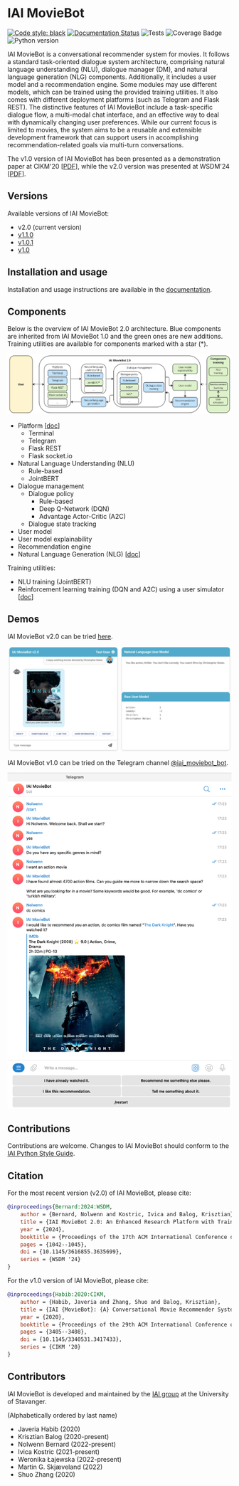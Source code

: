 # IAI MovieBot

[![Code style: black](https://img.shields.io/badge/code%20style-black-000000.svg)](https://github.com/psf/black)
[![Documentation Status](https://readthedocs.org/projects/iai-moviebot/badge/?version=latest)](https://iai-moviebot.readthedocs.io/en/latest/?badge=latest)
![Tests](https://img.shields.io/github/actions/workflow/status/iai-group/moviebot/merge.yaml?label=Tests&branch=main)
![Coverage Badge](https://img.shields.io/endpoint?url=https://gist.githubusercontent.com/IKostric/4f783c1a3358dbd1e01d44f9656676a0/raw/coverage.MovieBot.main.json)
![Python version](https://img.shields.io/badge/python-3.9-blue)

IAI MovieBot is a conversational recommender system for movies. It follows a standard task-oriented dialogue system architecture, comprising natural language understanding (NLU), dialogue manager (DM), and natural language generation (NLG) components. Additionally, it includes a user model and a recommendation engine. Some modules may use different models, which can be trained using the provided training utilities. It also comes with different deployment platforms (such as Telegram and Flask REST).
The distinctive features of IAI MovieBot include a task-specific dialogue flow, a multi-modal chat interface, and an effective way to deal with dynamically changing user preferences. While our current focus is limited to movies, the system aims to be a reusable and extensible development framework that can support users in accomplishing recommendation-related goals via multi-turn conversations.

The v1.0 version of IAI MovieBot has been presented as a demonstration paper at CIKM'20 [[PDF](https://arxiv.org/pdf/2009.03668.pdf)], while the v2.0 version was presented at WSDM'24 [[PDF](https://arxiv.org/pdf/2403.00520.pdf)].

## Versions

Available versions of IAI MovieBot:

  * v2.0 (current version)
  * [v1.1.0](https://github.com/iai-group/MovieBot/releases/tag/v1.1.0)
  * [v1.0.1](https://github.com/iai-group/MovieBot/releases/tag/v1.0.1)
  * [v1.0](https://github.com/iai-group/MovieBot/releases/tag/v1.0.0)

## Installation and usage

Installation and usage instructions are available in the [documentation](https://iai-moviebot.readthedocs.io/).

## Components

Below is the overview of IAI MovieBot 2.0 architecture. Blue components are inherited from IAI MovieBot 1.0 and the green ones are new additions. Training utilities are available for components marked with a star (*).

![MovieBot v2 architecture](docs/source/_static/Blueprint_MovieBot_v2.png)

<!-- TODO: Add link to related documentation pages -->

  * Platform [[doc](https://iai-moviebot.readthedocs.io/en/latest/usage.html)]
    - Terminal
    - Telegram
    - Flask REST
    - Flask socket.io
  * Natural Language Understanding (NLU)
    - Rule-based
    - JointBERT
  * Dialogue management
    - Dialogue policy
      + Rule-based
      + Deep Q-Network (DQN)
      + Advantage Actor-Critic (A2C)
    - Dialogue state tracking
  * User model
  * User model explainability
  * Recommendation engine
  * Natural Language Generation (NLG) [[doc](https://iai-moviebot.readthedocs.io/en/latest/architecture.html#natural-language-generation)]

Training utilities:

  * NLU training (JointBERT)
  * Reinforcement learning training (DQN and A2C) using a user simulator [[doc](https://iai-moviebot.readthedocs.io/en/latest/reinforcement_learning.html)]

## Demos

IAI MovieBot v2.0 can be tried [here](https://gustav1.ux.uis.no/moviebotv2/).

![MovieBot v2.0](docs/source/_static/moviebot_v2_w_user_model.png)

IAI MovieBot v1.0 can be tried on the Telegram channel [@iai_moviebot_bot](https://t.me/iai_moviebot_bot).

![MovieBot v1.0 Telegram demo](docs/source/_static/demo_MovieBot_v1_telegram.png)

## Contributions

Contributions are welcome. Changes to IAI MovieBot should conform to the [IAI Python Style Guide](https://github.com/iai-group/guidelines/tree/main/python).

## Citation

For the most recent version (v2.0) of IAI MovieBot, please cite:

```bibtex
@inproceedings{Bernard:2024:WSDM,
    author = {Bernard, Nolwenn and Kostric, Ivica and Balog, Krisztian},
    title = {IAI MovieBot 2.0: An Enhanced Research Platform with Trainable Neural Components and Transparent User Modeling},
    year = {2024},
    booktitle = {Proceedings of the 17th ACM International Conference on Web Search and Data Mining},
    pages = {1042--1045},
    doi = {10.1145/3616855.3635699},
    series = {WSDM '24}
}
```

For the v1.0 version of IAI MovieBot, please cite:

```bibtex
@inproceedings{Habib:2020:CIKM,
    author = {Habib, Javeria and Zhang, Shuo and Balog, Krisztian},
    title = {IAI {MovieBot}: {A} Conversational Movie Recommender System},
    year = {2020},
    booktitle = {Proceedings of the 29th ACM International Conference on Information and Knowledge Management},
    pages = {3405--3408},
    doi = {10.1145/3340531.3417433},
    series = {CIKM '20}
}
```

## Contributors

IAI MovieBot is developed and maintained by the [IAI group](https://iai.group/) at the University of Stavanger.

(Alphabetically ordered by last name)

  * Javeria Habib (2020)
  * Krisztian Balog (2020-present)
  * Nolwenn Bernard (2022-present)
  * Ivica Kostric (2021-present)
  * Weronika Łajewska (2022-present)
  * Martin G. Skjæveland (2022)
  * Shuo Zhang (2020)
